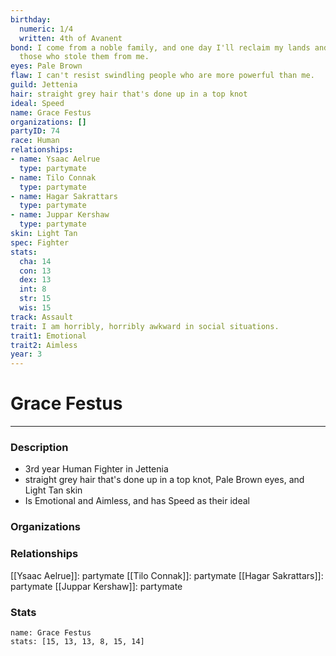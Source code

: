```yaml
---
birthday:
  numeric: 1/4
  written: 4th of Avanent
bond: I come from a noble family, and one day I'll reclaim my lands and title from
  those who stole them from me.
eyes: Pale Brown
flaw: I can't resist swindling people who are more powerful than me.
guild: Jettenia
hair: straight grey hair that's done up in a top knot
ideal: Speed
name: Grace Festus
organizations: []
partyID: 74
race: Human
relationships:
- name: Ysaac Aelrue
  type: partymate
- name: Tilo Connak
  type: partymate
- name: Hagar Sakrattars
  type: partymate
- name: Juppar Kershaw
  type: partymate
skin: Light Tan
spec: Fighter
stats:
  cha: 14
  con: 13
  dex: 13
  int: 8
  str: 15
  wis: 15
track: Assault
trait: I am horribly, horribly awkward in social situations.
trait1: Emotional
trait2: Aimless
year: 3
---
```

# Grace Festus
---
### Description
- 3rd year Human Fighter in Jettenia
- straight grey hair that's done up in a top knot, Pale Brown eyes, and Light Tan skin
- Is Emotional and Aimless, and has Speed as their ideal

### Organizations
### Relationships
[[Ysaac Aelrue]]: partymate
[[Tilo Connak]]: partymate
[[Hagar Sakrattars]]: partymate
[[Juppar Kershaw]]: partymate
### Stats
```statblock
name: Grace Festus
stats: [15, 13, 13, 8, 15, 14]
```